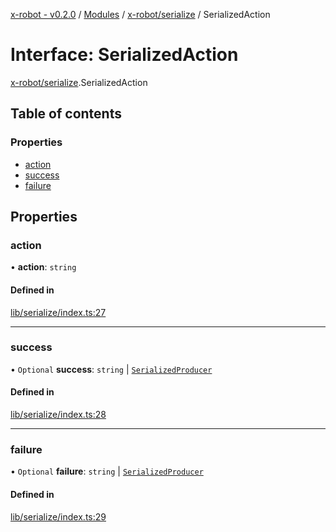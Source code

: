 [x-robot - v0.2.0](../README.md) / [Modules](../modules.md) / [x-robot/serialize](../modules/x_robot_serialize.md) / SerializedAction

# Interface: SerializedAction

[x-robot/serialize](../modules/x_robot_serialize.md).SerializedAction

## Table of contents

### Properties

- [action](x_robot_serialize.SerializedAction.md#action)
- [success](x_robot_serialize.SerializedAction.md#success)
- [failure](x_robot_serialize.SerializedAction.md#failure)

## Properties

### action

• **action**: `string`

#### Defined in

[lib/serialize/index.ts:27](https://github.com/Masquerade-Circus/x-robot/blob/0346b56/lib/serialize/index.ts#L27)

___

### success

• `Optional` **success**: `string` \| [`SerializedProducer`](x_robot_serialize.SerializedProducer.md)

#### Defined in

[lib/serialize/index.ts:28](https://github.com/Masquerade-Circus/x-robot/blob/0346b56/lib/serialize/index.ts#L28)

___

### failure

• `Optional` **failure**: `string` \| [`SerializedProducer`](x_robot_serialize.SerializedProducer.md)

#### Defined in

[lib/serialize/index.ts:29](https://github.com/Masquerade-Circus/x-robot/blob/0346b56/lib/serialize/index.ts#L29)
